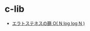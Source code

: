 # c-lib

* <a href="https://github.com/cww145/c-lib/blob/master/src/Eratosthenes.hpp">エラトステネスの篩 O( N log log N )</a>

